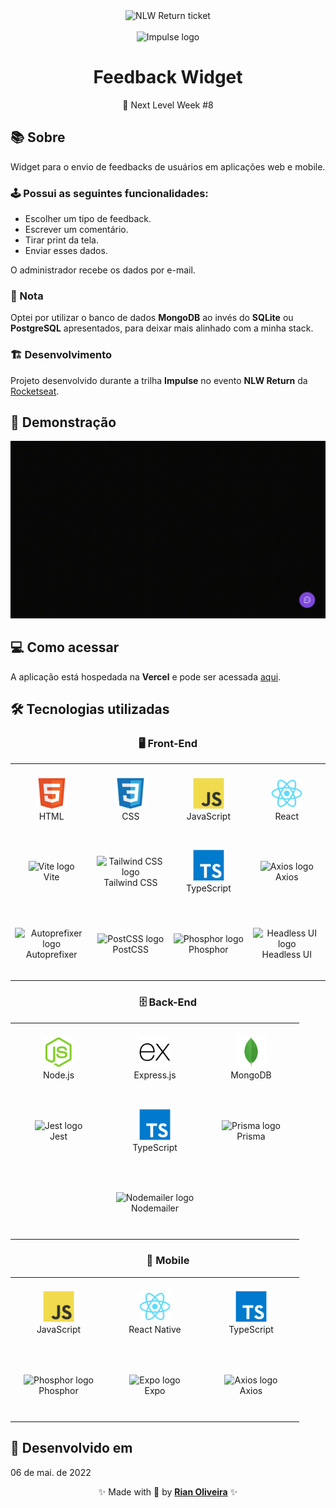 <div align="center">
    <img alt="NLW Return ticket" src="https://camo.githubusercontent.com/0919f3447cdf333ab7732118079ce57c8a6abfceedba1e907123bb8e44aedb3e/68747470733a2f2f692e696d6775722e636f6d2f64513550765a482e706e67">
  </div>
  
  <br>
  
  <div align="center">
    <img alt="Impulse logo" src="https://camo.githubusercontent.com/fb3dfe80e0317c271f3d15312b212f6d475186903c40dbc0fb274de2656feab3/68747470733a2f2f676c6f62616c2d75706c6f6164732e776562666c6f772e636f6d2f3631643833613265626230616530316162393665383431612f3632346635303435326265656339616432363164636164385f6c6f676f2d696d70756c736f2d6e6c772e737667">
    <div>
      <h1>Feedback Widget</h1>
      <span>🚀 Next Level Week #8</span>
    </div>
  </div>
  
  ## 📚 Sobre
  
  Widget para o envio de feedbacks de usuários em aplicações web e mobile.
  
  ### 🕹️ Possui as seguintes funcionalidades:
  
  - Escolher um tipo de feedback.
  - Escrever um comentário.
  - Tirar print da tela.
  - Enviar esses dados.
  
  O administrador recebe os dados por e-mail.
  
  ### 📝 Nota
  
  Optei por utilizar o banco de dados **MongoDB** ao invés do **SQLite** ou **PostgreSQL** apresentados, para deixar mais alinhado com a minha stack.
  
  ### 🏗️ Desenvolvimento
  
  Projeto desenvolvido durante a trilha **Impulse** no evento **NLW Return** da [Rocketseat](https://www.rocketseat.com.br/).
  
  ## 🔎 Demonstração
  
  <img alt="Application demo GIF" src=".github/demo.gif">
  
  ## 💻 Como acessar
  
  A aplicação está hospedada na **Vercel** e pode ser acessada [aqui](https://nlwfidget.vercel.app/).
  
  ## 🛠️ Tecnologias utilizadas
  
  <h3 align="center">🖥️ Front-End</h3>
  
  <table align="center">
    <tbody>
      <tr>
        <td align="center" height="110" width="140">
          <img alt="HTML5 logo" src="https://raw.githubusercontent.com/devicons/devicon/master/icons/html5/html5-original.svg" title="HTML5" width="50" />
          <br>
          <span>HTML</span>
        </td>
        <td align="center" height="110" width="140">
          <img alt="CSS3 logo" src="https://raw.githubusercontent.com/devicons/devicon/master/icons/css3/css3-original.svg" title="CSS3" width="50" />
          <br>
          <span>CSS</span>
        </td>
        <td align="center" height="110" width="140">
          <img alt="JavaScript logo" src="https://raw.githubusercontent.com/devicons/devicon/master/icons/javascript/javascript-original.svg" title="JavaScript" width="50" />
          <br>
          <span>JavaScript</span>
        </td>
        <td align="center" height="110" width="140">
          <img alt="React logo" src="https://raw.githubusercontent.com/devicons/devicon/master/icons/react/react-original.svg" title="React" width="50" />
          <br>
          <span>React</span>
        </td>
      </tr>
      <tr>
        <td align="center" height="110" width="140">
          <img alt="Vite logo" src="https://seeklogo.com/images/V/vite-logo-BFD4283991-seeklogo.com.png" title="Vite" width="50" />
          <br>
          <span>Vite</span>
        </td>
        <td align="center" height="110" width="140">
          <img alt="Tailwind CSS logo" src="https://upload.wikimedia.org/wikipedia/commons/thumb/d/d5/Tailwind_CSS_Logo.svg/480px-Tailwind_CSS_Logo.svg.png" title="Tailwind CSS" width="50" />
          <br>
          <span>Tailwind CSS</span>
        </td>
        <td align="center" height="110" width="140">
          <img alt="TypeScript logo" src="https://raw.githubusercontent.com/devicons/devicon/master/icons/typescript/typescript-original.svg" title="TypeScript" width="50" />
          <br>
          <span>TypeScript</span>
        </td>
        <td align="center" height="110" width="140">
          <img alt="Axios logo" src="https://avatars.githubusercontent.com/u/32372333?v=4&s=400" title="Axios" width="50" />
          <br>
          <span>Axios</span>
        </td>
      </tr>
      <tr>
        <td align="center" height="110" width="140">
          <img alt="Autoprefixer logo" height="45" src="https://www.pngkey.com/png/full/952-9528805_autoprefixer-vector-css-autoprefixer.png" title="Autoprefixer" width="60" />
          <br>
          <span>Autoprefixer</span>
        </td>
        <td align="center" height="110" width="140">
          <img alt="PostCSS logo" src="https://upload.wikimedia.org/wikipedia/commons/thumb/b/bc/PostCSS_Logo.svg/790px-PostCSS_Logo.svg.png" title="PostCSS" width="50" />
          <br>
          <span>PostCSS</span>
        </td>
        <td align="center" height="110" width="140">
          <img alt="Phosphor logo" src="https://raw.githubusercontent.com/phosphor-icons/phosphor-react/HEAD/meta/phosphor-mark-tight-yellow.png" title="Phosphor" width="50" />
          <br>
          <span>Phosphor</span>
        </td>
        <td align="center" height="110" width="140">
          <img alt="Headless UI logo" src="https://seeklogo.com/images/H/headless-ui-logo-034B045C5C-seeklogo.com.png" title="Headless UI" width="50" />
          <br>
          <span>Headless UI</span>
        </td>
      </tr>
    </tbody>
  </table>
  
  <h3 align="center">🗄️ Back-End</h3>
  
  <table align="center">
    <tbody>
      <tr>
        <td align="center" height="110" width="140">
          <img alt="Node.js logo" src="https://raw.githubusercontent.com/devicons/devicon/master/icons/nodejs/nodejs-original.svg" title="Node.js" width="50" />
          <br>
          <span>Node.js</span>
        </td>
        <td align="center" height="110" width="140">
          <img alt="Express.js logo" src="https://raw.githubusercontent.com/devicons/devicon/master/icons/express/express-original.svg" title="Express.js" width="50" />
          <br>
          <span>Express.js</span>
        </td>
        <td align="center" height="110" width="140">
          <img alt="MongoDB logo" src="https://raw.githubusercontent.com/devicons/devicon/master/icons/mongodb/mongodb-original.svg" title="MongoDB" width="50" />
          <br>
          <span>MongoDB</span>
        </td>
      </tr>
      <tr>
        <td align="center" height="110" width="140">
          <img alt="Jest logo" src="https://seeklogo.com/images/J/jest-logo-F9901EBBF7-seeklogo.com.png" title="Jest" width="50" />
          <br>
          <span>Jest</span>
        </td>
        <td align="center" height="110" width="140">
          <img alt="TypeScript logo" src="https://raw.githubusercontent.com/devicons/devicon/master/icons/typescript/typescript-original.svg" title="TypeScript" width="50" />
          <br>
          <span>TypeScript</span>
        </td>
        <td align="center" height="110" width="140">
          <img alt="Prisma logo" src="https://cdn.icon-icons.com/icons2/2107/PNG/512/file_type_light_prisma_icon_130444.png" title="Prisma" width="50" />
          <br>
          <span>Prisma</span>
        </td>
      </tr>
      <tr>
        <td></td>
        <td align="center" height="110" width="140">
          <img alt="Nodemailer logo" height="45" src="https://blog.nodemailer.com/wp-content/uploads/2017/01/cropped-nm_logo_1000x680.png" title="Nodemailer" width="70" />
          <br>
          <span>Nodemailer</span>
        </td>
        <td></td>
      </tr>
    </tbody>
  </table>
  
  <h3 align="center">📱 Mobile</h3>
  
  <table align="center">
    <tbody>
      <tr>
        <td align="center" height="110" width="140">
          <img alt="JavaScript logo" src="https://raw.githubusercontent.com/devicons/devicon/master/icons/javascript/javascript-original.svg" title="JavaScript" width="50" />
          <br>
          <span>JavaScript</span>
        </td>
        <td align="center" height="110" width="140">
          <img alt="React Native logo" src="https://raw.githubusercontent.com/devicons/devicon/master/icons/react/react-original.svg" title="React Native" width="50" />
          <br>
          <span>React Native</span>
        </td>
        <td align="center" height="110" width="140">
          <img alt="TypeScript logo" src="https://raw.githubusercontent.com/devicons/devicon/master/icons/typescript/typescript-original.svg" title="TypeScript" width="50" />
          <br>
          <span>TypeScript</span>
        </td>
      </tr>
      <tr>
        <td align="center" height="110" width="140">
          <img alt="Phosphor logo" src="https://raw.githubusercontent.com/phosphor-icons/phosphor-react/HEAD/meta/phosphor-mark-tight-yellow.png" title="Phosphor" width="50" />
          <br>
          <span>Phosphor</span>
        </td>
        <td align="center" height="110" width="140">
          <img alt="Expo logo" src="https://logos-download.com/wp-content/uploads/2021/01/Expo_Logo-420x372.png" title="Expo" width="50" />
          <br>
          <span>Expo</span>
        </td>
        <td align="center" height="110" width="140">
          <img alt="Axios logo" src="https://avatars.githubusercontent.com/u/32372333?v=4&s=400" title="Axios" width="50" />
          <br>
          <span>Axios</span>
        </td>
      </tr>
    </tbody>
  </table>
  
  ## 🚀 Desenvolvido em
  
  06 de mai. de 2022
  
  <p align="center">✨ Made with 💙 by <a href="https://github.com/riandeoliveira"><strong>Rian Oliveira</strong></a> ✨</p>
  

